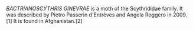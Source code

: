 _BACTRIANOSCYTHRIS GINEVRAE_ is a moth of the Scythrididae family. It was described by Pietro Passerin d'Entrèves and Angela Roggero in 2009.[1] It is found in Afghanistan.[2]
